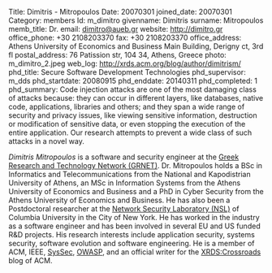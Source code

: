 Title: Dimitris - Mitropoulos
Date: 20070301
joined_date: 20070301
Category: members 
Id: m_dimitro
givenname: Dimitris
surname: Mitropoulos
memb_title: Dr.
email: dimitro@aueb.gr
website: http://dimitro.gr
office_phone: +30 2108203370
fax: +30 2108203370
office_address: Athens University of Economics and Business Main Building, Derigny ct, 3rd fl 
postal_address: 76 Patission str, 104 34, Athens, Greece 
photo: m_dimitro_2.jpeg
web_log: http://xrds.acm.org/blog/author/dimitrism/
phd_title: Secure Software Development Technologies 
phd_supervisor: m_dds
phd_startdate: 20080915
phd_enddate: 20140311
phd_completed: 1
phd_summary: Code injection attacks are one of the most damaging class of attacks because: they can occur in different layers, like databases, native code, applications, libraries and others; and they span a wide range of security and privacy issues, like viewing sensitive information, destruction or modification of sensitive data, or even stopping the execution of the entire application. Our research attempts to prevent a wide class of such attacks in a novel way. 


_Dimitris Mitropoulos_ is a software and security engineer at the [Greek Research and Technology Network (GRNET)](https://grnet.gr/). Dr. Mitropoulos holds a BSc in Informatics and Telecommunications from the National and Kapodistrian University of Athens, an MSc in Information Systems from the Athens University of Economics and Business and a PhD in Cyber Security from the Athens University of Economics and Business. He has also been a Postdoctoral researcher at the [Network Security Laboratory (NSL)](http://nsl.cs.columbia.edu/index.html) of Columbia University in the City of New York. He has worked in the industry as a software engineer and has been involved in several EU and US funded R&D projects. His research interests include application security, systems security, software evolution and software engineering. He is a member of ACM, IEEE, [SysSec](http://www.syssec-project.eu/community/members/), [OWASP](http://www.owasp.org/index.php/Greece), and an official writer for the [XRDS:Crossroads](http://xrds.acm.org/blog/?author=8) blog of ACM.